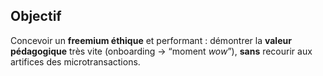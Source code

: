 



## Objectif
Concevoir un **freemium éthique** et performant : démontrer la **valeur pédagogique** très vite (onboarding → “moment *wow*”), **sans** recourir aux artifices des microtransactions.
